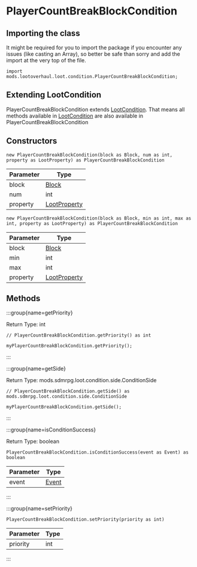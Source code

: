 # PlayerCountBreakBlockCondition

## Importing the class

It might be required for you to import the package if you encounter any issues (like casting an Array), so better be safe than sorry and add the import at the very top of the file.
```zenscript
import mods.lootoverhaul.loot.condition.PlayerCountBreakBlockCondition;
```


## Extending LootCondition

PlayerCountBreakBlockCondition extends [LootCondition](/mods/lootoverhaul/loot/condition/basic/LootCondition). That means all methods available in [LootCondition](/mods/lootoverhaul/loot/condition/basic/LootCondition) are also available in PlayerCountBreakBlockCondition

## Constructors


```zenscript
new PlayerCountBreakBlockCondition(block as Block, num as int, property as LootProperty) as PlayerCountBreakBlockCondition
```
| Parameter |                         Type                         |
|-----------|------------------------------------------------------|
| block     | [Block](/vanilla/api/block/Block)                    |
| num       | int                                                  |
| property  | [LootProperty](/mods/lootoverhaul/loot/LootProperty) |



```zenscript
new PlayerCountBreakBlockCondition(block as Block, min as int, max as int, property as LootProperty) as PlayerCountBreakBlockCondition
```
| Parameter |                         Type                         |
|-----------|------------------------------------------------------|
| block     | [Block](/vanilla/api/block/Block)                    |
| min       | int                                                  |
| max       | int                                                  |
| property  | [LootProperty](/mods/lootoverhaul/loot/LootProperty) |



## Methods

:::group{name=getPriority}

Return Type: int

```zenscript
// PlayerCountBreakBlockCondition.getPriority() as int

myPlayerCountBreakBlockCondition.getPriority();
```

:::

:::group{name=getSide}

Return Type: mods.sdmrpg.loot.condition.side.ConditionSide

```zenscript
// PlayerCountBreakBlockCondition.getSide() as mods.sdmrpg.loot.condition.side.ConditionSide

myPlayerCountBreakBlockCondition.getSide();
```

:::

:::group{name=isConditionSuccess}

Return Type: boolean

```zenscript
PlayerCountBreakBlockCondition.isConditionSuccess(event as Event) as boolean
```

| Parameter |              Type               |
|-----------|---------------------------------|
| event     | [Event](/forge/api/event/Event) |


:::

:::group{name=setPriority}

```zenscript
PlayerCountBreakBlockCondition.setPriority(priority as int)
```

| Parameter | Type |
|-----------|------|
| priority  | int  |


:::


